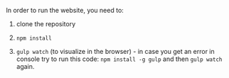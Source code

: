 In order to run the website, you need to:

1. clone the repository

2. `npm install`

3. `gulp watch` (to visualize in the browser) - in case you get an error in console try to run this code: `npm install -g gulp` and then `gulp watch` again.
